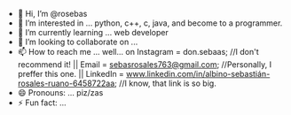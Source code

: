 <presentation>
  
- 👋 Hi, I’m @rosebas
- 👀 I’m interested in ... python, c++, c, java, and become to a programmer.
- 🌱 I’m currently learning ... web developer
- 💞️ I’m looking to collaborate on ... 
- 📫 How to reach me ... well... on Instagram = don.sebaas;   //I don't recommend it!
                                ||   Email = sebasrosales763@gmail.com;   //Personally, I preffer this one.
                                ||   LinkedIn = www.linkedin.com/in/albino-sebastián-rosales-ruano-6458722aa;   //I know, that link is so big.
- 😄 Pronouns: ... piz/zas
- ⚡ Fun fact: ...

<!---
rosebas/rosebas is a ✨ special ✨ repository because its `README.md` (this file) appears on your GitHub profile.
You can click the Preview link to take a look at your changes.
--->
</presentation>
